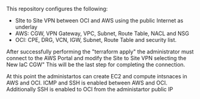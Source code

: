 This repository configures the following:

- SIte to Site VPN between OCI and AWS using the public Internet as underlay
- AWS: CGW, VPN Gateway, VPC, Subnet, Route Table, NACL and NSG
- OCI: CPE, DRG, VCN, IGW, Subnet, Route Table and security list.

After successfully performing the "terraform apply" the administrator must connect to the AWS Portal and modify the Site to Site VPN selecting the New IaC CGW" This will be the last step for completing the connection.

At this point the administartos can create EC2 and compute intsnaces in AWS and OCI. 
ICMP and SSH is enabled between AWS and OCI. Additionally SSH is enabled to OCI from the administartor public IP 
